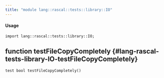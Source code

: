 ```yaml
---
title: "module lang::rascal::tests::library::IO"
---
```


#### Usage

`import lang::rascal::tests::library::IO;`


## function testFileCopyCompletely {#lang-rascal-tests-library-IO-testFileCopyCompletely}

```rascal
test bool testFileCopyCompletely()

```

